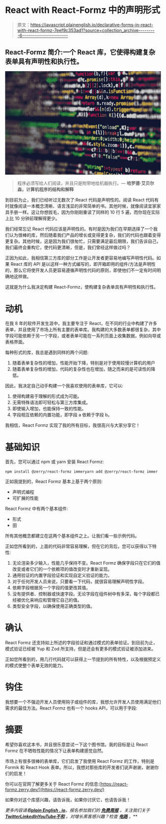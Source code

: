 # React with React-Formz 中的声明形式

> 原文：<https://javascript.plainenglish.io/declarative-forms-in-react-with-react-formz-7eef9c353ad1?source=collection_archive---------6----------------------->

## React-Formz 简介:一个 React 库，它使得构建复杂表单具有声明性和执行性。

![](img/7c551f2cbeaa09bffc60f9bdde71e21f.png)

> 程序必须写给人们阅读，并且只是附带地给机器执行。— **哈罗德·艾贝尔森，计算机程序的结构和解释**

到目前为止，我们已经听过无数次了:React 代码是声明性的。阅读 React 代码有时就像阅读一本概念清晰、语言浅显的非常简单的书。其他时候，就像阅读宜家家具手册一样。这让你想拔毛，因为你刚刚重读了同样的 10 行 5 遍，而你现在实际上比 10 分钟前理解得更少。

我们经常忘记 React 代码应该是声明性的。有时是因为我们在早期选择了一个我们认为很棒的库，然后随着我们产品的增长或变得更复杂，我们的代码也跟着变得更复杂。其他时候，这是因为我们很匆忙，只需要满足最后期限，我们告诉自己，我们最终会重构它，使代码更清晰，但是，我们曾经这样做过吗？

正因为如此，我相信第三方库的部分工作是让开发者更容易地编写声明性代码。如果 React 库的 API 是以这样一种方式编写的，即开箱即用的组件/方法是声明性的，那么它将使开发人员更容易遵循声明性代码的原则，即使他们不一定有时间明确地这样做。

这就是为什么我决定构建 React-Formz，使构建复杂表单具有声明性和执行性。

# 动机

在我 8 年的软件开发生涯中，我主要专注于 React，在不同的行业中构建了许多表单，并且使用了市场上所有主要的表单库。我构建的大多数表单都很复杂，其中字段可能依赖于另一个字段，或者表单可能在一系列页面上收集数据，例如向导或表格界面。

每种形式的库，我总是遇到同样的两个问题:

1.  随着表单复杂性的增加，性能开始下降，特别是对于使用较慢计算机的用户
2.  随着表单复杂性的增加，代码的复杂性也在增加，随之而来的是可读性的降低。

因此，我决定自己动手构建一个我喜欢使用的表单库，它可以:

1.  使得构建易于理解的形式成为可能。
2.  无需特殊语法即可轻松与第三方库集成。
3.  即使输入增加，也能保持一致的性能。
4.  字段相互依赖的内置功能，即字段 a 依赖于字段 b。

我相信，React Formz 实现了我的所有目标，我很高兴与大家分享它！

# 基础知识

首先，您可以通过 npm 或 yarn 安装 React Formz:

```
npm install @zerry/react-formz immeryarn add @zerry/react-formz immer
```

正如我提到的，React Formz 基本上基于两个原则:

*   声明式编程
*   可扩展的性能

React Formz 中有两个基本组件:

*   形式
*   田

所有其他概念都建立在这两个基本组件之上。让我们看一些示例代码。

正如您所看到的，上面的代码非常容易理解，但在它的背后，您可以获得以下特性:

1.  无论渲染多少输入，性能几乎保持不变。React Formz 确保字段只在它们的值改变或者它们的一个依赖项的值改变时才重新呈现。
2.  通用验证的内置字段验证和实现自定义验证的能力。
3.  对于任何开发人员来说，只要看一下代码，就很容易理解声明性字段。
4.  依赖字段根据另一个字段的值更改其值。
5.  没有提供者、控制器或快速字段。无论字段在组件树中有多深，每个字段都已经被优化来响应和管理它自己的值。
6.  类型安全字段，以确保使用正确类型的值。

# 确认

React Formz 还支持如上所述的字段验证和通过模式的表单验证。到目前为止，模式验证已经被 Yup 和 Zod 所支持，但是还会有更多的模式验证被添加进来。

正如您所看到的，用几行代码就可以获得上一节提到的所有特性，以及根据预定义的模式使整个表单无效的能力。

# 钩住

我想要一个不强迫开发人员使用钩子或组件的库，我想允许开发人员使用满足他们需求的最佳方法。React Formz 也有一个 hooks API，可以用于字段:

# 摘要

希望你喜欢这本书，并且很乐意尝试一下这个图书馆。我的目标是让 React Formz 在不牺牲性能的情况下让表单构建感觉自然。

市场上有很多很棒的表单库，它们启发了我使用 React Formz 的工作，特别是 Formik 和 React Hook 表单。所以，我想对那些库的开发者们说声谢谢，谢谢你们的启发！

你可以在官网了解更多关于 React Formz 的信息:[https://react-formz.zerry.dev/](https://react-formz.zerry.dev/)

如果你对这个库感兴趣，请告诉我，如果你讨厌它，也请告诉我！

*更多内容请看*[***plain English . io***](https://plainenglish.io/)*。报名参加我们的* [***免费周报***](http://newsletter.plainenglish.io/) *。关注我们关于*[***Twitter***](https://twitter.com/inPlainEngHQ)[***LinkedIn***](https://www.linkedin.com/company/inplainenglish/)*[***YouTube***](https://www.youtube.com/channel/UCtipWUghju290NWcn8jhyAw)*[***不和***](https://discord.gg/GtDtUAvyhW) *。对增长黑客感兴趣？检查* [***电路***](https://circuit.ooo/) *。***